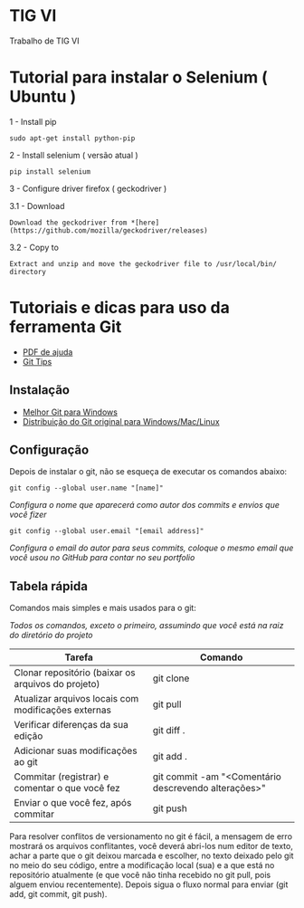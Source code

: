 # TIG VI
Trabalho de TIG VI

# Tutorial para instalar o Selenium ( Ubuntu )
1 - Install pip
```
sudo apt-get install python-pip
```
2 - Install selenium ( versão atual )
```
pip install selenium
```
3 - Configure driver firefox ( geckodriver )

3.1 - Download
```
Download the geckodriver from *[here](https://github.com/mozilla/geckodriver/releases)
```
3.2 - Copy to 
```
Extract and unzip and move the geckodriver file to /usr/local/bin/ directory
```


# Tutoriais e dicas para uso da ferramenta Git

* [PDF de ajuda](https://services.github.com/on-demand/downloads/github-git-cheat-sheet.pdf)
* [Git Tips](https://github.com/git-tips/tips)

## Instalação

* [Melhor Git para Windows](https://git-for-windows.github.io/)
* [Distribuição do Git original para Windows/Mac/Linux](https://git-scm.com/)

## Configuração

Depois de instalar o git, não se esqueça de executar os comandos abaixo:

```
git config --global user.name "[name]"
```
*Configura o nome que aparecerá como autor dos commits e envios que você fizer*

```
git config --global user.email "[email address]"
``` 
*Configura o email do autor para seus commits, coloque o mesmo email que você usou no GitHub para contar no seu portfolio* 

## Tabela rápida

Comandos mais simples e mais usados para o git:

*Todos os comandos, exceto o primeiro, assumindo que você está na raiz do diretório do projeto*

Tarefa | Comando
------------ | -------------
Clonar repositório (baixar os arquivos do projeto) | git clone <url>
Atualizar arquivos locais com modificações externas | git pull
Verificar diferenças da sua edição | git diff .
Adicionar suas modificações ao git | git add .
Commitar (registrar) e comentar o que você fez | git commit -am "<Comentário descrevendo alterações>"
Enviar o que você fez, após commitar | git push

Para resolver conflitos de versionamento no git é fácil, a mensagem de erro mostrará os arquivos conflitantes, você deverá abri-los num editor de texto, achar a parte que o git deixou marcada e escolher, no texto deixado pelo git no meio do seu código, entre a modificação local (sua) e a que está no repositório atualmente (e que você não tinha recebido no git pull, pois alguem enviou recentemente). Depois sigua o fluxo normal para enviar (git add, git commit, git push).
